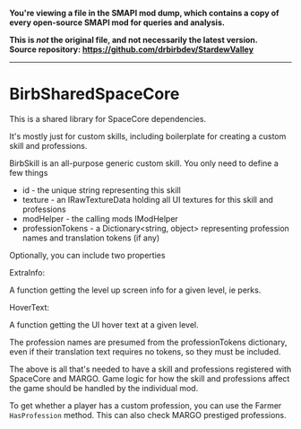 **You're viewing a file in the SMAPI mod dump, which contains a copy of every open-source SMAPI mod
for queries and analysis.**

**This is _not_ the original file, and not necessarily the latest version.**  
**Source repository: https://github.com/drbirbdev/StardewValley**

----

# BirbSharedSpaceCore

This is a shared library for SpaceCore dependencies.

It's mostly just for custom skills, including boilerplate for creating a custom skill and professions.

BirbSkill is an all-purpose generic custom skill.  You only need to define a few things

* id - the unique string representing this skill
* texture - an IRawTextureData holding all UI textures for this skill and professions
* modHelper - the calling mods IModHelper
* professionTokens - a Dictionary<string, object> representing profession names and translation tokens (if any)

Optionally, you can include two properties

ExtraInfo:

A function getting the level up screen info for a given level, ie perks.

HoverText:

A function getting the UI hover text at a given level.

The profession names are presumed from the professionTokens dictionary, even if their translation text requires no tokens, so they must be included.

The above is all that's needed to have a skill and professions registered with SpaceCore and MARGO.  Game logic for how the skill and professions affect the game should be handled by the individual mod.

To get whether a player has a custom profession, you can use the Farmer `HasProfession` method.  This can also check MARGO prestiged professions.
